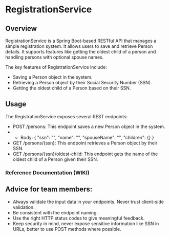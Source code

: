 # RegistrationService
## Overview
RegistrationService is a Spring Boot-based RESTful API that manages a simple registration system. It allows users to save and retrieve Person details. It supports features like getting the oldest child of a person and handling persons with optional spouse names.

The key features of RegistrationService include:
* Saving a Person object in the system.
* Retrieving a Person object by their Social Security Number (SSN).
* Getting the oldest child of a Person based on their SSN.

## Usage
The RegistrationService exposes several REST endpoints:

* POST /persons: This endpoint saves a new Person object in the system.
* * Body: { "ssn": "", "name": "", "spouseName": "", "children": {} }
* GET /persons/{ssn}: This endpoint retrieves a Person object by their SSN.
* GET /persons/{ssn}/oldest-child: This endpoint gets the name of the oldest child of a Person given their SSN.

### Reference Documentation (WIKI)
## Advice for team members:
* Always validate the input data in your endpoints. Never trust client-side validation.
* Be consistent with the endpoint naming.
* Use the right HTTP status codes to give meaningful feedback.
* Keep security in mind, never expose sensitive information like SSN in URLs, better to use POST methods where possible.
